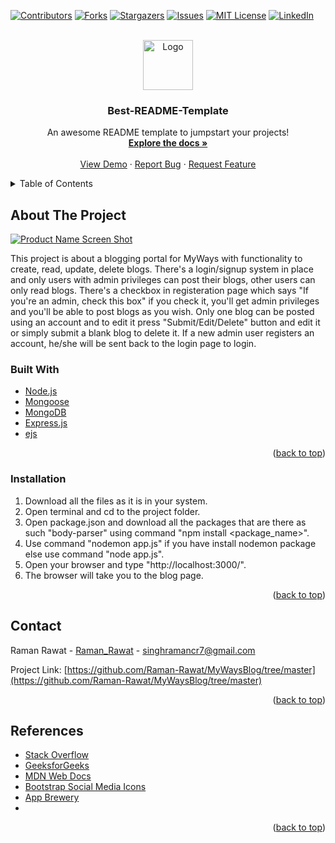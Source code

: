 <div id="top"></div>
<!--
*** Thanks for checking out the Best-README-Template. If you have a suggestion
*** that would make this better, please fork the repo and create a pull request
*** or simply open an issue with the tag "enhancement".
*** Don't forget to give the project a star!
*** Thanks again! Now go create something AMAZING! :D
-->



<!-- PROJECT SHIELDS -->
<!--
*** I'm using markdown "reference style" links for readability.
*** Reference links are enclosed in brackets [ ] instead of parentheses ( ).
*** See the bottom of this document for the declaration of the reference variables
*** for contributors-url, forks-url, etc. This is an optional, concise syntax you may use.
*** https://www.markdownguide.org/basic-syntax/#reference-style-links
-->
[![Contributors][contributors-shield]][contributors-url]
[![Forks][forks-shield]][forks-url]
[![Stargazers][stars-shield]][stars-url]
[![Issues][issues-shield]][issues-url]
[![MIT License][license-shield]][license-url]
[![LinkedIn][linkedin-shield]][linkedin-url]



<!-- PROJECT LOGO -->
<br />
<div align="center">
  <a href="https://github.com/othneildrew/Best-README-Template">
    <img src="images/logo.png" alt="Logo" width="80" height="80">
  </a>

  <h3 align="center">Best-README-Template</h3>

  <p align="center">
    An awesome README template to jumpstart your projects!
    <br />
    <a href="https://github.com/othneildrew/Best-README-Template"><strong>Explore the docs »</strong></a>
    <br />
    <br />
    <a href="https://github.com/othneildrew/Best-README-Template">View Demo</a>
    ·
    <a href="https://github.com/othneildrew/Best-README-Template/issues">Report Bug</a>
    ·
    <a href="https://github.com/othneildrew/Best-README-Template/issues">Request Feature</a>
  </p>
</div>



<!-- TABLE OF CONTENTS -->
<details>
  <summary>Table of Contents</summary>
  <ol>
    <li>
      <a href="#about-the-project">About The Project</a>
      <ul>
        <li><a href="#built-with">Built With</a></li>
      </ul>
    </li>
    <li>
      <a href="#getting-started">Getting Started</a>
      <ul>
        <li><a href="#prerequisites">Prerequisites</a></li>
        <li><a href="#installation">Installation</a></li>
      </ul>
    </li>
    <li><a href="#usage">Usage</a></li>
    <li><a href="#roadmap">Roadmap</a></li>
    <li><a href="#contributing">Contributing</a></li>
    <li><a href="#license">License</a></li>
    <li><a href="#contact">Contact</a></li>
    <li><a href="#acknowledgments">Acknowledgments</a></li>
  </ol>
</details>



<!-- ABOUT THE PROJECT -->
## About The Project

[![Product Name Screen Shot][product-screenshot]](https://example.com)

This project is about a blogging portal for MyWays with functionality to create, read, update, delete blogs. There's a login/signup system in place and only users with admin privileges can post their blogs, other users can only read blogs. There's a checkbox in registeration page which says "If you're an admin, check this box" if you check it, you'll get admin privileges and you'll be able to post blogs as you wish. Only one blog can be posted using an account and to edit it press "Submit/Edit/Delete" button and edit it or simply submit a blank blog to delete it. If a new admin user registers an account, he/she will be sent back to the login page to login.



### Built With



* [Node.js](https://nodejs.org/en/)
* [Mongoose](https://mongoosejs.com/)
* [MongoDB](https://www.mongodb.com/)
* [Express.js](https://expressjs.com/)
* [ejs](https://ejs.co/)

<p align="right">(<a href="#top">back to top</a>)</p>



<!-- GETTING STARTED -->
### Installation

1. Download all the files as it is in your system.
2. Open terminal and cd to the project folder.
3. Open package.json and download all the packages that are there as such "body-parser" using command "npm install <package_name>".
4. Use command "nodemon app.js" if you have install nodemon package else use command "node app.js".
5. Open your browser and type "http://localhost:3000/".
6. The browser will take you to the blog page.

<p align="right">(<a href="#top">back to top</a>)</p>



<!-- CONTACT -->
## Contact

Raman Rawat - [Raman_Rawat](https://github.com/Salamandas) - singhramancr7@gmail.com

Project Link: [https://github.com/Raman-Rawat/MyWaysBlog/tree/master](https://github.com/Raman-Rawat/MyWaysBlog/tree/master)

<p align="right">(<a href="#top">back to top</a>)</p>



<!-- REFERENCES -->
## References

* [Stack Overflow](https://stackoverflow.com/)
* [GeeksforGeeks](https://www.geeksforgeeks.org/)
* [MDN Web Docs](https://developer.mozilla.org/en-US/)
* [Bootstrap Social Media Icons](https://github.com/lipis/bootstrap-social)
* [App Brewery](https://www.appbrewery.co/p/web-development-course-resources)
* 
<p align="right">(<a href="#top">back to top</a>)</p>



<!-- MARKDOWN LINKS & IMAGES -->
<!-- https://www.markdownguide.org/basic-syntax/#reference-style-links -->
[contributors-shield]: https://img.shields.io/github/contributors/othneildrew/Best-README-Template.svg?style=for-the-badge
[contributors-url]: https://github.com/othneildrew/Best-README-Template/graphs/contributors
[forks-shield]: https://img.shields.io/github/forks/othneildrew/Best-README-Template.svg?style=for-the-badge
[forks-url]: https://github.com/othneildrew/Best-README-Template/network/members
[stars-shield]: https://img.shields.io/github/stars/othneildrew/Best-README-Template.svg?style=for-the-badge
[stars-url]: https://github.com/othneildrew/Best-README-Template/stargazers
[issues-shield]: https://img.shields.io/github/issues/othneildrew/Best-README-Template.svg?style=for-the-badge
[issues-url]: https://github.com/othneildrew/Best-README-Template/issues
[license-shield]: https://img.shields.io/github/license/othneildrew/Best-README-Template.svg?style=for-the-badge
[license-url]: https://github.com/othneildrew/Best-README-Template/blob/master/LICENSE.txt
[linkedin-shield]: https://img.shields.io/badge/-LinkedIn-black.svg?style=for-the-badge&logo=linkedin&colorB=555
[linkedin-url]: https://linkedin.com/in/othneildrew
[product-screenshot]: images/screenshot.png
